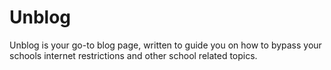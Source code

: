 # Unblog
Unblog is your go-to blog page, written to guide you on how to bypass your schools internet restrictions and other school related topics.
